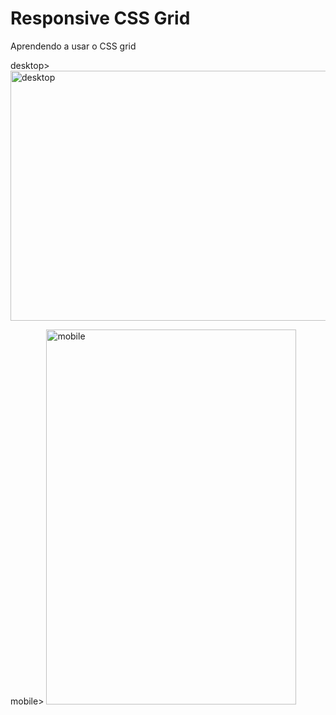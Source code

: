 # Responsive CSS Grid

<p>Aprendendo a usar o CSS grid</p>

desktop>
<img src="https://user-images.githubusercontent.com/41934418/131263268-9da57e59-b5ec-43b6-864f-b56777d8f722.png" alt="desktop" width=600 height=400> 

mobile>
<img src="https://user-images.githubusercontent.com/41934418/131263910-9ee90ae6-2c23-4087-8e27-587395a83da3.png" alt="mobile" width=400 height=600>








